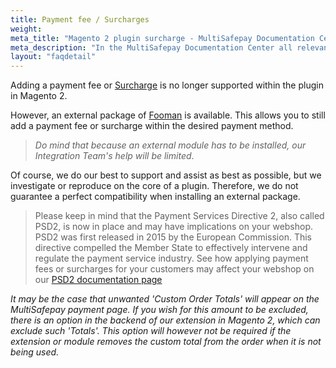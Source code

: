 ```yaml
---
title: Payment fee / Surcharges
weight:
meta_title: "Magento 2 plugin surcharge - MultiSafepay Documentation Center"
meta_description: "In the MultiSafepay Documentation Center all relevant information regarding our Plugins and API. As well as Support pages for Payment Method, Tools and General Questions. You can also find the contact details of our Support Team and Integration Team."
layout: "faqdetail"
---
```


Adding a payment fee or [Surcharge](/faq/getting-started/glossary/#surcharge) is no longer supported within the plugin in Magento 2.

However, an external package of [Fooman](https://store.fooman.co.nz/extensions/magento2) is available. This allows you to still add a payment fee or surcharge within the desired payment method.

>_Do mind that because an external module has to be installed, our Integration Team's help will be limited_.

Of course, we do our best to support and assist as best as possible, but we investigate or reproduce on the core of a plugin. Therefore, we do not guarantee a perfect compatibility when installing an external package.

> Please keep in mind that the Payment Services Directive 2, also called PSD2, is now in place and may have implications on your webshop. PSD2 was first released in 2015 by the European Commission. This directive compelled the Member State to effectively intervene and regulate the payment service industry. See how applying payment fees or surcharges for your customers may affect your webshop on our [PSD2 documentation page](/faq/psd2/)

_It may be the case that unwanted 'Custom Order Totals' will appear on the MultiSafepay payment page.  If you wish for this amount to be excluded, there is an option in the backend of our extension in Magento 2, which can exclude such 'Totals'. This option will however not be required if the extension or module removes the custom total from the order when it is not being used._

